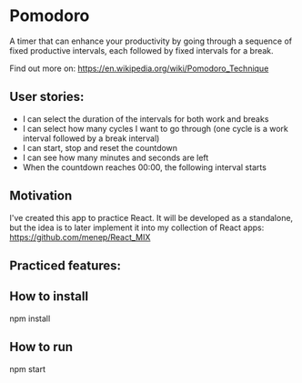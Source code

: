 # Pomodoro
A timer that can enhance your productivity by going through a sequence of fixed productive intervals, each followed by fixed intervals for a break.

Find out more on: 
https://en.wikipedia.org/wiki/Pomodoro_Technique

## User stories:

- I can select the duration of the intervals for both work and breaks
- I can select how many cycles I want to go through (one cycle is a work interval followed by a break interval)
- I can start, stop and reset the countdown
- I can see how many minutes and seconds are left
- When the countdown reaches 00:00, the following interval starts

## Motivation
I've created this app to practice React.
It will be developed as a standalone, but the idea is to later implement it into my collection of React apps:
https://github.com/menep/React_MIX

## Practiced features:



## How to install
npm install

## How to run
npm start
